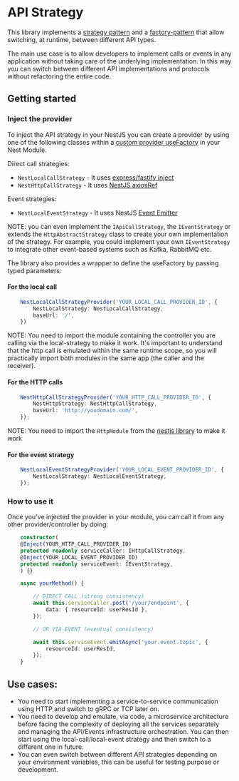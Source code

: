 # API Strategy

This library implements a [strategy pattern](https://refactoring.guru/design-patterns/strategy
) and a [factory-pattern](https://refactoring.guru/design-patterns/factory-method
) that allow switching, at runtime, between different API types.

The main use case is to allow developers to implement calls or events in any application without taking care of the underlying implementation.
In this way you can switch between different API implementations and protocols without refactoring the entire code.

## Getting started

### Inject the provider

To inject the API strategy in your NestJS you can create a provider by using one of the following classes within a [custom provider useFactory](https://docs.nestjs.com/fundamentals/custom-providers#factory-providers-usefactory) in your Nest Module.

Direct call strategies:

* `NestLocalCallStrategy` - It uses [express/fastify inject](https://www.fastify.io/docs/latest/Guides/Testing/#benefits-of-using-fastifyinject)
* `NestHttpCallStrategy` - It uses [NestJS axiosRef](https://docs.nestjs.com/techniques/http-module#using-axios-directly)

Event strategies:

* `NestLocalEventStrategy` - It uses NestJS [Event Emitter](https://docs.nestjs.com/techniques/events#events) 

NOTE: you can even implement the `IApiCallStrategy`, the `IEventStrategy` or extends the `HttpAbstractStrategy` class to create your own implementation of the strategy. For example, you could implement your own `IEventStrategy` to integrate other event-based systems such as Kafka, RabbitMQ etc.

The library also provides a wrapper to define the useFactory by passing typed parameters:


#### For the local call
```typescript
    NestLocalCallStrategyProvider('YOUR_LOCAL_CALL_PROVIDER_ID', {
        NestLocalStrategy: NestLocalCallStrategy,
        baseUrl: '/',
    })
```

NOTE: You need to import the module containing the controller you are calling via the local-strategy to make it work. It's important to understand that the http call is emulated within the same runtime scope, so you will practically import both modules in the same app (the caller and the receiver).

#### For the HTTP calls
```typescript
    NestHttpCallStrategyProvider('YOUR_HTTP_CALL_PROVIDER_ID', {
        NestHttpStrategy: NestHttpCallStrategy,
        baseUrl: 'http://youdomain.com/',
    });
```

NOTE: You need to import the `HttpModule` from the [nestjs library](https://docs.nestjs.com/techniques/http-module) to make it work


#### For the event strategy
```typescript
    NestLocalEventStrategyProvider('YOUR_LOCAL_EVENT_PROVIDER_ID', {
        NestLocalStrategy: NestLocalEventStrategy,
    });
```


### How to use it 

Once you've injected the provider in your module, you can call it from any other provider/controller by doing:

```typescript
    constructor(
    @Inject(YOUR_HTTP_CALL_PROVIDER_ID)
    protected readonly serviceCaller: IHttpCallStrategy,
    @Inject(YOUR_LOCAL_EVENT_PROVIDER_ID)
    protected readonly serviceEvent: IEventStrategy,
    ) {}

    async yourMethod() {

        // DIRECT CALL (strong consistency)
        await this.serviceCaller.post('/your/endpoint', {
            data: { resourceId: userResId },
        });

        // OR VIA EVENT (eventual consistency)

        await this.serviceEvent.emitAsync('your.event.topic', {
            resourceId: userResId,
        });
    }
```

## Use cases:

* You need to start implementing a service-to-service communication using HTTP and switch to gRPC or TCP later on.
* You need to develop and emulate, via code, a microservice architecture before facing the complexity of deploying all the services separately and managing the API/Events infrastructure orchestration.
  You can then start using the local-call/local-event strategy and then switch to a different one in future.
* You can even switch between different API strategies depending on your environment variables, this can be useful for testing purpose or development.

